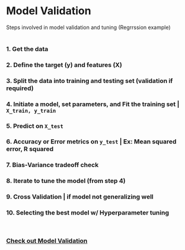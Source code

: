 # Model Validation

Steps involved in model validation and tuning (Regrrssion example)<br/>
<br/>

### 1. Get the data
### 2. Define the target (y) and features (X)
### 3. Split the data into training and testing set (validation if required)
### 4. Initiate a model, set parameters, and Fit the training set | `X_train, y_train`
### 5. Predict on `X_test`
### 6. Accuracy or Error metrics on `y_test` | Ex: Mean squared error, R squared
### 7. Bias-Variance tradeoff check
### 8. Iterate to tune the model (from step 4)
### 9. Cross Validation | if model not generalizing well
### 10. Selecting the best model w/ Hyperparameter tuning

<br/>

### [Check out Model Validation](https://github.com/s1dewalker/Model_Validation/blob/main/Model_Validation.ipynb)
